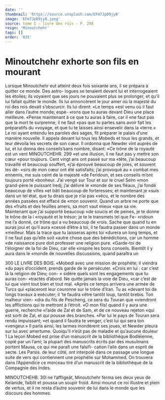 ```yaml
---
date: ''
thumbnail: 'https://source.unsplash.com/EFm7JpD9jy8'
image: 'EFm7JpD9jy8.jpeg'
source: tome I - livre des rois - P. 298
reign: 'Minoutchehr'
tags: []
order: '035'
---
```


# Minoutchehr exhorte son fils en mourant

Lorsque Minoutchehr eut atteint deux fois soixante ans, il se prépara à quitter ce monde. Des astro- logues se tenaient devant lui et interrogeaient les étoiles; ils voyaient que ses jours ne pouvaient plus se prolonger, et qu’il lui fallait quitter le monde. Ils
lui annoncèrent le jour amer où la majesté du roi des rois devait s’obscurcir. Ils lui dirent: «Le temps «est venu où il faut aller dans l’autre monde; espé-
«rons que tu auras devant Dieu une place meilleure. «Pense maintenant à ce que tu auras à faire, car il «ne faut pas que la mort te surprenne, il ne faut «pas que tu partes sans avoir fait les préparatifs du «voyage, et que tu te laisses ainsi ensevelir dans la «terre.»
Le roi ayant entendu les paroles des sages, fit préparer le palais d’une manière nouvelle. Il appela
devant lui tous les Mobeds et tous les grands, et leur dévoila les secrets de son cœur. ll ordonna que Newder vînt auprès de lui, et lui donna des conseils’sans nombre, disant: «Ce trône de la royauté est un vent
MINOUTCHEHR. 299 «et une illusion, il ne faut pas y mettre son cœur
«pour toujours. Cent vingt ans ont passé sur ma «tête, j’ai beaucoup travaillé et beaucoup souffert, «j’ai éprouvé beaucoup de joies, et souvent les dé-
«sirs de mon cœur ont été satisfaits; j’ai provoqué au
« combat mes ennemis, me suis ceint de la majesté «de Feridoun, et ses conseils m’ont toujours porté «bonheur. J’ai vengé sur Tour et sur le cruel Selm «mon grand-père le puissant lredj; j’ai délivré le «monde de ses fléaux, j’ai fondé beaucoup de villes
«et bâti beaucoup de forteresses; et maintenant je «suis dans un tel état, que tu dirais que je n’ai pas «vécu, et le nombre des années passées est effacé de
«mon souvenir. Quand un arbre ne porte que des «fruits et des feuilles amers, sa mort vaut mieux «que sa vie. Maintenant que j’ai supporté beaucoup
«de soucis et de peines, je te donne le trône de la i «royauté et le trésor; je te le transmets tel que Fe- «ridoun me l’a donné, ce trône qui a vu beaucoup de
«rois. Sache que quand tu en auras joui et qu’il aura «cessé d’être à toi, il te faudra passer dans un monde «meilleur. Mais la trace que tu laisseras après toi «durera un long temps, et il ne faut pas qu’elle soit «autre chose que des bénédictions, car un homme
«de naissance pure doit professer une religion pure. «Garde-toi de t’éloigner de la foi de Dieu, car elle «inspire les bons conseils. Bientôt il y aura dans le «monde de nouvelles discussions, quand paraîtra un

300 LE LIVRE DES BOIS.
«Mobedl avec une mission de prophète; il viendra «du pays d’occident; prends garde de le persécuter. «Crois en lui : car c’est là la religion de Dieu; con-
« sidère quels sont les engagements que tu auras con- «tractés d’abord. Ne quitte jamais la voie de Dieu,
«car c’est de lui que vient tout bien et tout mal. «Après ce temps arrivera une armée de Turcs qui «placeront leur couronne sur le trône d’lran. Tu as «devant toi de longs travaux à exécuter; il ’te faudra
«être tantôt loup, tantôt brebis. Ton malheur vien- «dra du fils de Pescheng, ce sera du Touran que «viendront les afflictions qui te mettront à l’étroit.
«O mon fils! quand il y aura une guerre, recherche «l’aide de Zal et de Sam, et de ce nouveau rejeton «qui est sorti de Zal, et qui pousse des branches. «Par lui le pays de Touran sera rendu impuissant; «et quand il faudra te venger, c’est lui qui sera ton «vengeur.» Il parla ainsi, les larmes inondèrent ses
joues, et Newder pleura sur lui avec amertume. Quoiqu’il n’eût pas de maladie et qu’aucune douleur
1 La leçon Mobed est prise d’un manuscrit de la bibliothèque Bodléienne, copié par un l’ami; la plupart des manuscrits écrits
par des musulmans portent Mausa, ce qui me paraît une falsifi- cation l’aile dans un esprit de secte. Les Parsis. de leur côté, ont interpolé dans ce passage une longue suite de vers qui contiennent une prophélie sur Mohammed. On trouvera dans l’Appendice ce morceau tiré d’un manuscrit de la bibliothèque de la Compagnie
des Indes.

MINOUTCHEHB. 30l ne l’affligeât, Minoutchehr ferma ses deux yeux de
Keïanide, faiblit et poussa un soupir froid. Ainsi mourut ce roi illustre et plein de vertus, et il ne resta d’autre souvenir de lui dans le monde que les discours des hommes.
